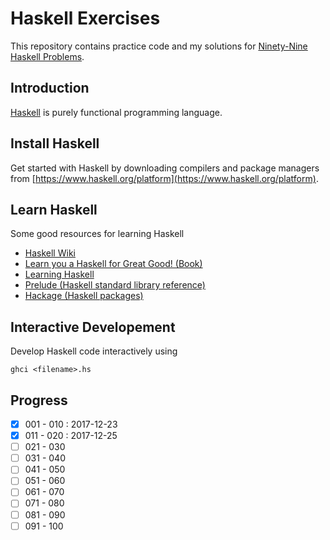 # Haskell Exercises
This repository contains practice code and my solutions for [Ninety-Nine Haskell Problems](https://wiki.haskell.org/H-99:_Ninety-Nine_Haskell_Problems).

## Introduction
[Haskell](https://www.haskell.org/) is purely functional programming language.

## Install Haskell
Get started with Haskell by downloading compilers and package managers from [https://www.haskell.org/platform](https://www.haskell.org/platform).

## Learn Haskell
Some good resources for learning Haskell

* [Haskell Wiki](https://wiki.haskell.org/Haskell)
* [Learn you a Haskell for Great Good! (Book)](http://learnyouahaskell.com)
* [Learning Haskell](learn.hfm.io)
* [Prelude (Haskell standard library reference)]( https://hackage.haskell.org/package/base-4.10.1.0/docs/Prelude.html)
* [Hackage (Haskell packages)](https://hackage.haskell.org/)

## Interactive Developement
Develop Haskell code interactively using

```
ghci <filename>.hs
```

## Progress
- [x] 001 - 010 : 2017-12-23
- [x] 011 - 020 : 2017-12-25
- [ ] 021 - 030
- [ ] 031 - 040
- [ ] 041 - 050
- [ ] 051 - 060
- [ ] 061 - 070
- [ ] 071 - 080
- [ ] 081 - 090
- [ ] 091 - 100

